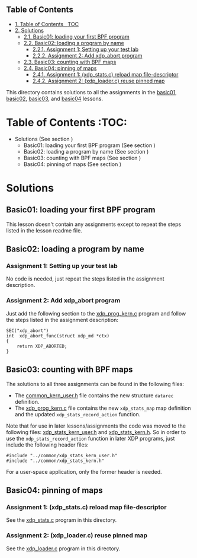 <div id="table-of-contents">
<h2>Table of Contents</h2>
<div id="text-table-of-contents">
<ul>
<li><a href="#sec-1">1. Table of Contents&#xa0;&#xa0;&#xa0;<span class="tag"><span class="TOC">TOC</span></span></a></li>
<li><a href="#sec-2">2. Solutions</a>
<ul>
<li><a href="#sec-2-1">2.1. Basic01: loading your first BPF program</a></li>
<li><a href="#sec-2-2">2.2. Basic02: loading a program by name</a>
<ul>
<li><a href="#sec-2-2-1">2.2.1. Assignment 1: Setting up your test lab</a></li>
<li><a href="#sec-2-2-2">2.2.2. Assignment 2: Add xdp_abort program</a></li>
</ul>
</li>
<li><a href="#sec-2-3">2.3. Basic03: counting with BPF maps</a></li>
<li><a href="#sec-2-4">2.4. Basic04: pinning of maps</a>
<ul>
<li><a href="#sec-2-4-1">2.4.1. Assignment 1: (xdp_stats.c) reload map file-descriptor</a></li>
<li><a href="#sec-2-4-2">2.4.2. Assignment 2: (xdp_loader.c) reuse pinned map</a></li>
</ul>
</li>
</ul>
</li>
</ul>
</div>
</div>


This directory contains solutions to all the assignments in the
[basic01](../basic01-xdp-pass/),
[basic02](../basic02-prog-by-name/),
[basic03](../basic03-map-counter/), and
[basic04](../basic04-pinning-maps/) lessons.

# Table of Contents     :TOC:<a id="sec-1" name="sec-1"></a>

-   Solutions (See section )
    -   Basic01: loading your first BPF program (See section )
    -   Basic02: loading a program by name (See section )
    -   Basic03: counting with BPF maps (See section )
    -   Basic04: pinning of maps (See section )

# Solutions<a id="sec-2" name="sec-2"></a>

## Basic01: loading your first BPF program<a id="sec-2-1" name="sec-2-1"></a>

This lesson doesn't contain any assignments except to repeat the steps listed
in the lesson readme file.

## Basic02: loading a program by name<a id="sec-2-2" name="sec-2-2"></a>

### Assignment 1: Setting up your test lab<a id="sec-2-2-1" name="sec-2-2-1"></a>

No code is needed, just repeat the steps listed in the assignment description.

### Assignment 2: Add xdp\_abort program<a id="sec-2-2-2" name="sec-2-2-2"></a>

Just add the following section to the
[xdp\_prog\_kern.c](../basic02-prog-by-name/xdp_prog_kern.c) program and
follow the steps listed in the assignment description:

    SEC("xdp_abort")
    int  xdp_abort_func(struct xdp_md *ctx)
    {
        return XDP_ABORTED;
    }

## Basic03: counting with BPF maps<a id="sec-2-3" name="sec-2-3"></a>

The solutions to all three assignments can be found in the following files:

-   The [common\_kern\_user.h](../basic04-pinning-maps/common_kern_user.h) file contains the new structure `datarec` definition.
-   The [xdp\_prog\_kern.c](../basic04-pinning-maps/xdp_prog_kern.c) file contains the new `xdp_stats_map` map definition and the updated `xdp_stats_record_action` function.

Note that for use in later lessons/assignments the code was moved to the following files:
[xdp\_stats\_kern\_user.h](../common/xdp_stats_kern_user.h) and
[xdp\_stats\_kern.h](../common/xdp_stats_kern.h). So in order to use the
`xdp_stats_record_action` function in later XDP programs, just include the
following header files:

    #include "../common/xdp_stats_kern_user.h"
    #include "../common/xdp_stats_kern.h"

For a user-space application, only the former header is needed.

## Basic04: pinning of maps<a id="sec-2-4" name="sec-2-4"></a>

### Assignment 1: (xdp\_stats.c) reload map file-descriptor<a id="sec-2-4-1" name="sec-2-4-1"></a>

See the [xdp\_stats.c](xdp_stats.c) program in this directory.

### Assignment 2: (xdp\_loader.c) reuse pinned map<a id="sec-2-4-2" name="sec-2-4-2"></a>

See the [xdp\_loader.c](xdp_loader.c) program in this directory.